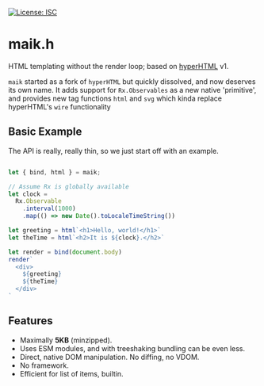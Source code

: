 
[![License: ISC](https://img.shields.io/badge/License-ISC-yellow.svg)](https://opensource.org/licenses/ISC)

# maik.h

HTML templating without the render loop; based on [hyperHTML](https://github.com/WebReflection/hyperHTML) v1.

`maik` started as a fork of `hyperHTML` but quickly dissolved, and now deserves its own name. It adds support for `Rx.Observables` as a new native 'primitive', and provides new tag functions `html` and `svg` which kinda replace hyperHTML's `wire` functionality


## Basic Example

The API is really, really thin, so we just start off with an example.

```js

let { bind, html } = maik;

// Assume Rx is globally available
let clock =
  Rx.Observable
    .interval(1000)
    .map(() => new Date().toLocaleTimeString())

let greeting = html`<h1>Hello, world!</h1>`
let theTime = html`<h2>It is ${clock}.</h2>`

let render = bind(document.body)
render`
  <div>
    ${greeting}
    ${theTime}
  </div>
`
```

## Features

  * Maximally **5KB** (minzipped).
  * Uses ESM modules, and with treeshaking bundling can be even less.
  * Direct, native DOM manipulation. No diffing, no VDOM.
  * No framework.
  * Efficient for list of items, builtin.

